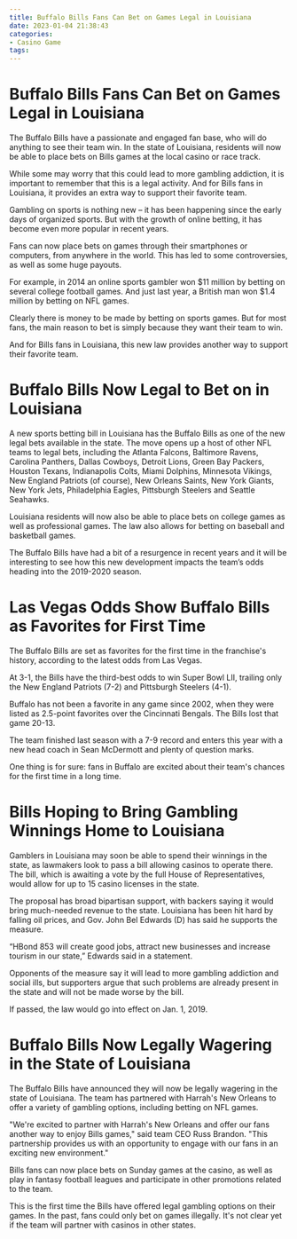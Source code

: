 ```yaml
---
title: Buffalo Bills Fans Can Bet on Games Legal in Louisiana
date: 2023-01-04 21:38:43
categories:
- Casino Game
tags:
---
```



#  Buffalo Bills Fans Can Bet on Games Legal in Louisiana

The Buffalo Bills have a passionate and engaged fan base, who will do anything to see their team win. In the state of Louisiana, residents will now be able to place bets on Bills games at the local casino or race track.

While some may worry that this could lead to more gambling addiction, it is important to remember that this is a legal activity. And for Bills fans in Louisiana, it provides an extra way to support their favorite team.

Gambling on sports is nothing new – it has been happening since the early days of organized sports. But with the growth of online betting, it has become even more popular in recent years.

Fans can now place bets on games through their smartphones or computers, from anywhere in the world. This has led to some controversies, as well as some huge payouts.

For example, in 2014 an online sports gambler won $11 million by betting on several college football games. And just last year, a British man won $1.4 million by betting on NFL games.

Clearly there is money to be made by betting on sports games. But for most fans, the main reason to bet is simply because they want their team to win.

And for Bills fans in Louisiana, this new law provides another way to support their favorite team.

#  Buffalo Bills Now Legal to Bet on in Louisiana

A new sports betting bill in Louisiana has the Buffalo Bills as one of the new legal bets available in the state. The move opens up a host of other NFL teams to legal bets, including the Atlanta Falcons, Baltimore Ravens, Carolina Panthers, Dallas Cowboys, Detroit Lions, Green Bay Packers, Houston Texans, Indianapolis Colts, Miami Dolphins, Minnesota Vikings, New England Patriots (of course), New Orleans Saints, New York Giants, New York Jets, Philadelphia Eagles, Pittsburgh Steelers and Seattle Seahawks.

Louisiana residents will now also be able to place bets on college games as well as professional games. The law also allows for betting on baseball and basketball games.

The Buffalo Bills have had a bit of a resurgence in recent years and it will be interesting to see how this new development impacts the team’s odds heading into the 2019-2020 season.

#  Las Vegas Odds Show Buffalo Bills as Favorites for First Time

The Buffalo Bills are set as favorites for the first time in the franchise's history, according to the latest odds from Las Vegas.

At 3-1, the Bills have the third-best odds to win Super Bowl LII, trailing only the New England Patriots (7-2) and Pittsburgh Steelers (4-1).

Buffalo has not been a favorite in any game since 2002, when they were listed as 2.5-point favorites over the Cincinnati Bengals. The Bills lost that game 20-13.

The team finished last season with a 7-9 record and enters this year with a new head coach in Sean McDermott and plenty of question marks.

One thing is for sure: fans in Buffalo are excited about their team's chances for the first time in a long time.

#  Bills Hoping to Bring Gambling Winnings Home to Louisiana

Gamblers in Louisiana may soon be able to spend their winnings in the state, as lawmakers look to pass a bill allowing casinos to operate there. The bill, which is awaiting a vote by the full House of Representatives, would allow for up to 15 casino licenses in the state.

The proposal has broad bipartisan support, with backers saying it would bring much-needed revenue to the state. Louisiana has been hit hard by falling oil prices, and Gov. John Bel Edwards (D) has said he supports the measure.

“HBond 853 will create good jobs, attract new businesses and increase tourism in our state,” Edwards said in a statement.

Opponents of the measure say it will lead to more gambling addiction and social ills, but supporters argue that such problems are already present in the state and will not be made worse by the bill.

If passed, the law would go into effect on Jan. 1, 2019.

#  Buffalo Bills Now Legally Wagering in the State of Louisiana

The Buffalo Bills have announced they will now be legally wagering in the state of Louisiana. The team has partnered with Harrah's New Orleans to offer a variety of gambling options, including betting on NFL games.

"We're excited to partner with Harrah's New Orleans and offer our fans another way to enjoy Bills games," said team CEO Russ Brandon. "This partnership provides us with an opportunity to engage with our fans in an exciting new environment."

Bills fans can now place bets on Sunday games at the casino, as well as play in fantasy football leagues and participate in other promotions related to the team.

This is the first time the Bills have offered legal gambling options on their games. In the past, fans could only bet on games illegally. It's not clear yet if the team will partner with casinos in other states.